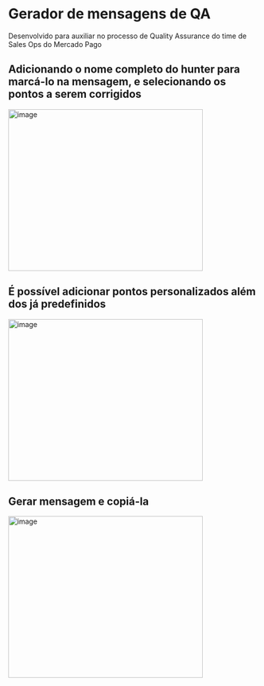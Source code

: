 # Gerador de mensagens de QA

Desenvolvido para auxiliar no processo de Quality Assurance do time de Sales Ops do Mercado Pago

## Adicionando o nome completo do hunter para marcá-lo na mensagem, e selecionando os pontos a serem corrigidos
<img width="391" height="325" alt="image" src="https://github.com/user-attachments/assets/7b9dfbfd-1c1f-40ed-96fc-152f589abfed" />

## É possível adicionar pontos personalizados além dos já predefinidos
<img width="391" height="325" alt="image" src="https://github.com/user-attachments/assets/cec75de9-2d57-484c-9495-1b4c5adcbb75" />

## Gerar mensagem e copiá-la
<img width="391" height="325" alt="image" src="https://github.com/user-attachments/assets/3785304d-ae5b-4bb5-852a-981bb5d20081" />


